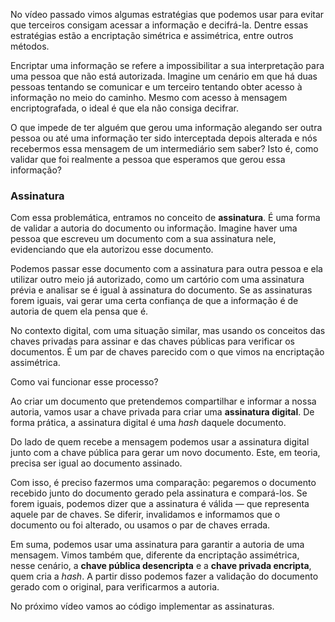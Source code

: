 No vídeo passado vimos algumas estratégias que podemos usar para evitar que terceiros consigam acessar a informação e decifrá-la. Dentre essas estratégias estão a encriptação simétrica e assimétrica, entre outros métodos.

Encriptar uma informação se refere a impossibilitar a sua interpretação para uma pessoa que não está autorizada. Imagine um cenário em que há duas pessoas tentando se comunicar e um terceiro tentando obter acesso à informação no meio do caminho. Mesmo com acesso à mensagem encriptografada, o ideal é que ela não consiga decifrar.

O que impede de ter alguém que gerou uma informação alegando ser outra pessoa ou até uma informação ter sido interceptada depois alterada e nós recebermos essa mensagem de um intermediário sem saber? Isto é, como validar que foi realmente a pessoa que esperamos que gerou essa informação?

### Assinatura

Com essa problemática, entramos no conceito de **assinatura**. É uma forma de validar a autoria do documento ou informação. Imagine haver uma pessoa que escreveu um documento com a sua assinatura nele, evidenciando que ela autorizou esse documento.

Podemos passar esse documento com a assinatura para outra pessoa e ela utilizar outro meio já autorizado, como um cartório com uma assinatura prévia e analisar se é igual à assinatura do documento. Se as assinaturas forem iguais, vai gerar uma certa confiança de que a informação é de autoria de quem ela pensa que é.

No contexto digital, com uma situação similar, mas usando os conceitos das chaves privadas para assinar e das chaves públicas para verificar os documentos. É um par de chaves parecido com o que vimos na encriptação assimétrica.

Como vai funcionar esse processo?

Ao criar um documento que pretendemos compartilhar e informar a nossa autoria, vamos usar a chave privada para criar uma **assinatura digital**. De forma prática, a assinatura digital é uma _hash_ daquele documento.

Do lado de quem recebe a mensagem podemos usar a assinatura digital junto com a chave pública para gerar um novo documento. Este, em teoria, precisa ser igual ao documento assinado.

Com isso, é preciso fazermos uma comparação: pegaremos o documento recebido junto do documento gerado pela assinatura e compará-los. Se forem iguais, podemos dizer que a assinatura é válida — que representa aquele par de chaves. Se diferir, invalidamos e informamos que o documento ou foi alterado, ou usamos o par de chaves errada.

Em suma, podemos usar uma assinatura para garantir a autoria de uma mensagem. Vimos também que, diferente da encriptação assimétrica, nesse cenário, a **chave pública desencripta** e a **chave privada encripta**, quem cria a _hash_. A partir disso podemos fazer a validação do documento gerado com o original, para verificarmos a autoria.

No próximo vídeo vamos ao código implementar as assinaturas.